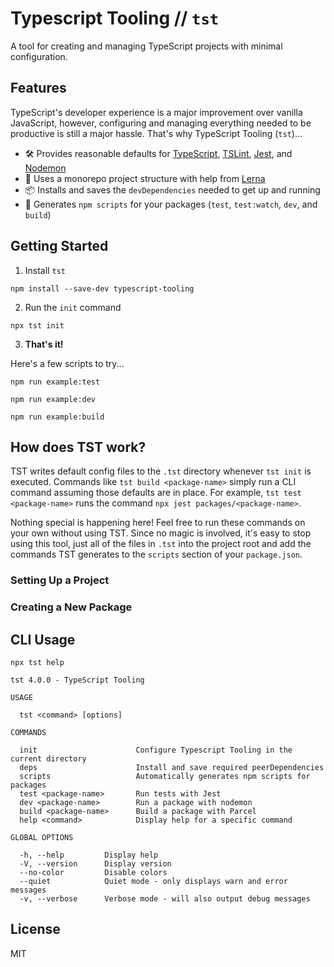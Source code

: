 # Typescript Tooling // `tst`

A tool for creating and managing TypeScript projects with minimal configuration.

## Features

TypeScript's developer experience is a major improvement over vanilla
JavaScript, however, configuring and managing everything needed to be productive
is still a major hassle. That's why TypeScript Tooling (`tst`)...

- 🛠️ Provides reasonable defaults for [TypeScript](https://github.com/Microsoft/TypeScript), [TSLint](https://github.com/palantir/tslint), [Jest](https://github.com/facebook/jest), and [Nodemon](https://github.com/remy/nodemon)
- 🐉 Uses a monorepo project structure with help from [Lerna](https://github.com/lerna/lerna)
- 📦 Installs and saves the `devDependencies` needed to get up and running
- 📝 Generates `npm scripts` for your packages (`test`, `test:watch`, `dev`, and `build`)

## Getting Started

1. Install `tst`

```
npm install --save-dev typescript-tooling
```

2. Run the `init` command

```
npx tst init
```

3. **That's it!**

Here's a few scripts to try...

```
npm run example:test
```

```
npm run example:dev
```

```
npm run example:build
```

## How does TST work?

TST writes default config files to the `.tst` directory whenever `tst init` is
executed. Commands like `tst build <package-name>` simply run a CLI command
assuming those defaults are in place. For example, `tst test <package-name>`
runs the command `npx jest packages/<package-name>`.

Nothing special is happening here! Feel free to run these commands on your own
without using TST. Since no magic is involved, it's easy to stop using this
tool, just all of the files in `.tst` into the project root and add the commands
TST generates to the `scripts` section of your `package.json`.

### Setting Up a Project

### Creating a New Package

## CLI Usage

```
npx tst help
```

```
tst 4.0.0 - TypeScript Tooling

USAGE

  tst <command> [options]

COMMANDS

  init                      Configure Typescript Tooling in the current directory
  deps                      Install and save required peerDependencies
  scripts                   Automatically generates npm scripts for packages
  test <package-name>       Run tests with Jest
  dev <package-name>        Run a package with nodemon
  build <package-name>      Build a package with Parcel
  help <command>            Display help for a specific command

GLOBAL OPTIONS

  -h, --help         Display help
  -V, --version      Display version
  --no-color         Disable colors
  --quiet            Quiet mode - only displays warn and error messages
  -v, --verbose      Verbose mode - will also output debug messages
```

## License

MIT
